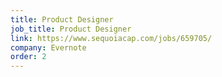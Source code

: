 ```yaml
---
title: Product Designer
job_title: Product Designer
link: https://www.sequoiacap.com/jobs/659705/
company: Evernote
order: 2
---
```


